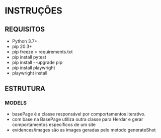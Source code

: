 # INSTRUÇÕES

## REQUISITOS

* Python 3.7+
* pip 20.3+
* pip freeze > requirements.txt
* pip install pytest
* pip install --upgrade pip
* pip install playwright
* playwright install


## ESTRUTURA

### MODELS

* basePage é a classe responsável por comportamentos iterativo.
* com base na BasePage utiliza outra classe para Herdar e gerar comportamentos específicos de um site
* evidences/images são as images geradas pelo metodo generateShot

